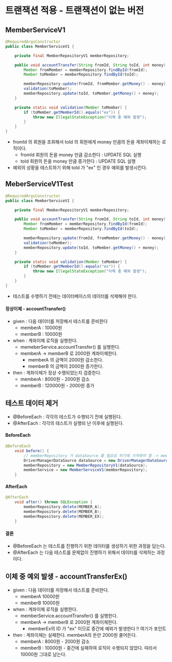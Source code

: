 # 트랜잭션 적용 - 트랜잭션이 없는 버전

## MemberServiceV1
```java
@RequiredArgsConstructor
public class MemberServiceV1 {

    private final MemberRepositoryV1 memberRepository;

    public void accountTransfer(String fromId, String toId, int money) throws SQLException {
        Member fromMember = memberRepository.findById(fromId);
        Member toMember = memberRepository.findById(toId);

        memberRepository.update(fromId, fromMember.getMoney() - money);
        validation(toMember);
        memberRepository.update(toId, toMember.getMoney() + money);
    }

    private static void validation(Member toMember) {
        if (toMember.getMemberId().equals("ex")) {
            throw new IllegalStateException("이체 중 예외 발생");
        }
    }
}
```
- fromId 의 회원을 조회해서 toId 의 회원에게 money 만큼의 돈을 계좌이체하는 로직이다.
    - fromId 회원의 돈을 money 만큼 감소한다 : UPDATE SQL 실행
    - toId 회원의 돈을 money 만큼 증가한다 : UPDATE SQL 실행
- 예외의 상황을 테스트하기 위해 toId 가 "ex" 인 경우 예외를 발생시킨다.

## MeberServiceV1Test
```java
@RequiredArgsConstructor
public class MemberServiceV1 {

    private final MemberRepositoryV1 memberRepository;

    public void accountTransfer(String fromId, String toId, int money) throws SQLException {
        Member fromMember = memberRepository.findById(fromId);
        Member toMember = memberRepository.findById(toId);

        memberRepository.update(fromId, fromMember.getMoney() - money);
        validation(toMember);
        memberRepository.update(toId, toMember.getMoney() + money);
    }

    private static void validation(Member toMember) {
        if (toMember.getMemberId().equals("ex")) {
            throw new IllegalStateException("이체 중 예외 발생");
        }
    }
}
```
- 테스트를 수행하기 전에는 데이터베이스의 데이터를 삭제해야 한다.

#### 정상이체 - accountTransfer()
- given : 다음 데이터를 저장해서 테스트를 준비한다
     - memberA : 10000원
     - memberB : 10000원
- when : 계좌이체 로직을 실행한다.
     - memeberService.accountTransfer() 를 실행한다.
     - memberA -> memberB 로 2000원 계좌이체한다.
          - memberA 의 금액이 2000원 감소한다.
          - memberB 의 금액이 2000원 증가한다.
- then : 계좌이체가 정상 수행되었는지 검증한다.
     - memberA : 8000원 - 2000원 감소
     - memberB : 120000원 - 2000원 증가

## 테스트 데이터 제거
- @BeforeEach : 각각의 테스트가 수행되기 전에 실행된다.
- @AfterEach : 각각의 테스트가 실행되 난 이후에 실행된다.

#### BeforeEach
```java
@BeforeEach
    void before() {
        // memberRepository 가 dataSource 를 필요로 하기에 가져와야 함 -> memberRepository 에 dataSource 를 넣어야 커넥션을 얻음.
        DriverManagerDataSource dataSource = new DriverManagerDataSource(URL, USERNAME, PASSWORD);
        memberRepository = new MemberRepositoryV1(dataSource);
        memberService = new MemberServiceV1(memberRepository);
    }
  ```

#### AfterEach
```java
@AfterEach
    void after() throws SQLException {
        memberRepository.delete(MEMBER_A);
        memberRepository.delete(MEMBER_B);
        memberRepository.delete(MEMBER_EX);
    }
```

#### 결론
- @BeforeEach 는 테스트를 진행하기 위한 데이터를 생성하기 위한 과정을 담는다.
- @AfterEach 는 다음 테스트를 문제없이 진행하기 위해서 데이터를 삭제하는 과정이다.

## 이체 중 예외 발생 - accountTransferEx()
- given : 다음 데이터를 저장해서 테스트를 준비한다.
    - memberA 10000원
    - memberB 10000원
- when : 계좌이체 로직을 실행한다.
    - memberService.accountTransfer() 를 실행한다.
    - memberA -> memberB 로 2000원 계좌이체한다.
        - memberEx의 ID 가 "ex" 이므로 중간에 예외가 발생한다 !! 여기가 포인트
- then : 계좌이체는 실패한다. memberA의 돈만 2000원 줄어든다.
    - memberA : 8000원 - 2000원 감소
    - memberB : 10000원 - 중간에 실패하여 로직이 수행되지 않았다. 따라서 10000원 그대로 남는다.
